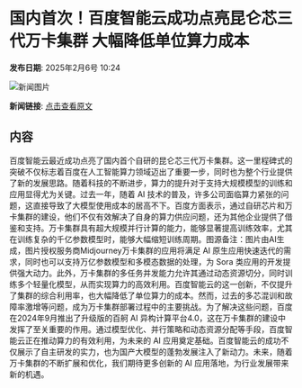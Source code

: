 # 国内首次！百度智能云成功点亮昆仑芯三代万卡集群 大幅降低单位算力成本

**发布日期**: 2025年2月6号 10:24

![新闻图片](https://pic.chinaz.com/picmap/202305291510093384_11.jpg)

**新闻链接**: [点击查看原文](https://www.aibase.com/zh/news/15098)

## 内容

百度智能云最近成功点亮了国内首个自研的昆仑芯三代万卡集群。这一里程碑式的突破不仅标志着百度在人工智能算力领域迈出了重要一步，同时也为整个行业提供了新的发展思路。随着科技的不断进步，算力的提升对于支持大规模模型的训练和应用显得尤为关键。过去一年，随着 AI 技术的普及，许多公司面临算力紧张的问题，这直接导致了大模型使用成本的居高不下。百度方面表示，通过自研芯片和万卡集群的建设，他们不仅有效解决了自身的算力供应问题，还为其他企业提供了借鉴和支持。万卡集群具有超大规模并行计算的能力，能够显著提高训练效率，尤其在训练复杂的千亿参数模型时，能够大幅缩短训练周期。图源备注：图片由AI生成，图片授权服务商Midjourney万卡集群的应用将满足 AI 原生应用快速迭代的需求，同时也可以支持万亿参数模型和多模态数据的处理，为 Sora 类应用的开发提供强大动力。此外，万卡集群的多任务并发能力允许其通过动态资源切分，同时训练多个轻量化模型，从而实现算力的高效利用。百度智能云的这一创新，不仅提升了集群的综合利用率，也大幅降低了单位算力的成本。然而，过去的多芯混训和故障率激增等问题，成为万卡集群部署过程中的主要挑战。为了解决这些问题，百度在2024年9月推出了升级版的百舸 AI 异构计算平台4.0，这在万卡集群的建设中发挥了至关重要的作用。通过模型优化、并行策略和动态资源分配等手段，百度智能云正在推动算力的有效利用，为未来的 AI 应用奠定基础。百度智能云的成功不仅展示了自主研发的实力，也为国产大模型的蓬勃发展注入了新动力。未来，随着万卡集群的不断扩展和优化，我们期待更多创新的 AI 应用落地，为行业发展带来新的机遇。
